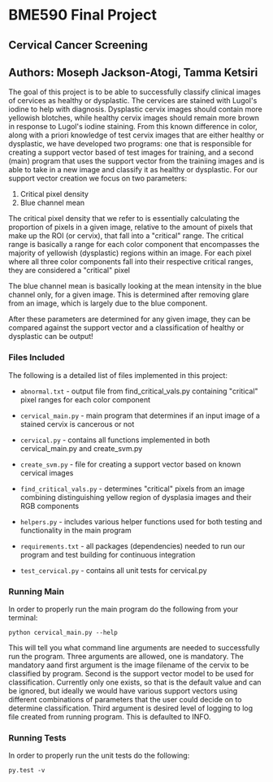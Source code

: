 # BME590 Final Project
## Cervical Cancer Screening
## Authors: Moseph Jackson-Atogi, Tamma Ketsiri

The goal of this project is to be able to successfully classify clinical images of cervices as healthy or dysplastic. The cervices are stained with Lugol's iodine to help with diagnosis. Dysplastic cervix images should contain more yellowish blotches, while healthy cervix images should remain more brown in response to Lugol's iodine staining. From this known difference in color, along with a priori knowledge of test cervix images that are either healthy or dysplastic, we have developed two programs: one that is responsible for creating a support vector based of test images for training, and a second (main) program that uses the support vector from the trainiing images and is able to take in a new image and classify it as healthy or dysplastic. For our support vector creation we focus on two parameters:
1. Critical pixel density
2. Blue channel mean

The critical pixel density that we refer to is essentially calculating the proportion of pixels in a given image, relative to the amount of pixels that make up the ROI (or cervix), that fall into a "critical" range. The critical range is basically a range for each color component that encompasses the majority of yellowish (dysplastic) regions within an image. For each pixel where all three color components fall into their respective critical ranges, they are considered a "critical" pixel

The blue channel mean is basically looking at the mean intensity in the blue channel only, for a given image. This is determined after removing glare from an image, which is largely due to the blue component.

After these parameters are determined for any given image, they can be compared against the support vector and a classification of healthy or dysplastic can be output!

### Files Included
The following is a detailed list of files implemented in this project:

+ `abnormal.txt` - output file from find_critical_vals.py containing "critical" pixel ranges for each color component

+ `cervical_main.py` - main program that determines if an input image of a stained cervix is cancerous or not

+ `cervical.py` - contains all functions implemented in both cervical_main.py and create_svm.py

+ `create_svm.py` - file for creating a support vector based on known cervical images

+ `find_critical_vals.py` - determines "critical" pixels from an image combining distinguishing yellow region of dysplasia images and their RGB components

+ `helpers.py` - includes various helper functions used for both testing and functionality in the main program

+ `requirements.txt` - all packages (dependencies) needed to run our program and test building for continuous integration

+ `test_cervical.py` - contains all unit tests for cervical.py

### Running Main
In order to properly run the main program do the following from your terminal:

`python cervical_main.py --help`

This will tell you what command line arguments are needed to successfully run the program.  Three arguments are allowed, one is mandatory. The mandatory aand first argument is the image filename of the cervix to be classified by program. Second is the support vector model to be used for classification. Currently only one exists, so that is the default value and can be ignored, but ideally we would have various support vectors using different combinations of parameters that the user could decide on to determine classification. Third argument is desired level of logging to log file created from running program. This is defaulted to INFO.


### Running Tests
In order to properly run the unit tests do the following:

`py.test -v`
